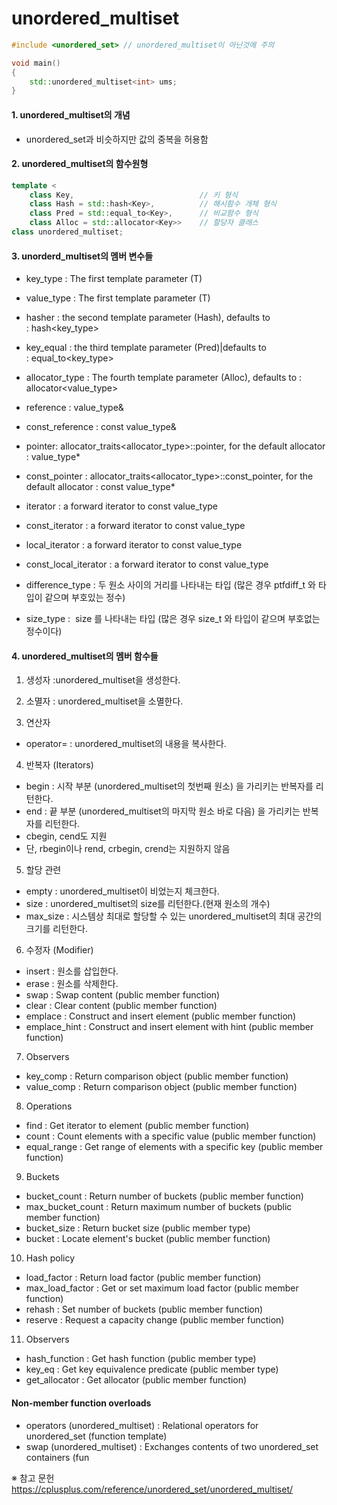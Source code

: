 # unordered_multiset

```C++
#include <unordered_set> // unordered_multiset이 아닌것에 주의

void main()
{
    std::unordered_multiset<int> ums;
}
```

#### 1. unordered_multiset의 개념
- unordered_set과 비슷하지만 값의 중복을 허용함

#### 2. unordered_multiset의 함수원형
```c++
template < 
	class Key,                            // 키 형식
	class Hash = std::hash<Key>,          // 해시함수 개체 형식
	class Pred = std::equal_to<Key>,      // 비교함수 형식
	class Alloc = std::allocator<Key>>    // 할당자 클래스
class unordered_multiset;
```

#### 3. unorderd_multiset의 멤버 변수들
- key_type : The first template parameter (T)	
- value_type : The first template parameter (T)	

- hasher : the second template parameter (Hash), defaults to : hash<key_type>
- key_equal : the third template parameter (Pred)|defaults to : equal_to<key_type>
- allocator_type : The fourth template parameter (Alloc), defaults to : allocator<value_type>

- reference : value_type&	
- const_reference : const value_type&	

- pointer: 	allocator_traits<allocator_type>::pointer, for the default allocator : value_type*
- const_pointer : allocator_traits<allocator_type>::const_pointer, 
			     for the default allocator : const value_type*

- iterator : a forward iterator to const value_type
- const_iterator : a forward iterator to const value_type
- local_iterator : a forward iterator to const value_type
- const_local_iterator : a forward iterator to const value_type

- difference_type : 두 원소 사이의 거리를 나타내는 타입 (많은 경우 ptfdiff_t 와 타입이 같으며 부호있는 정수)
- size_type :  size 를 나타내는 타입 (많은 경우 size_t 와 타입이 같으며 부호없는 정수이다)

#### 4. unordered_multiset의 멤버 함수들
1) 생성자 :unordered_multiset을 생성한다.
2) 소멸자 : unordered_multiset을 소멸한다.

3) 연산자
- operator= : unordered_multiset의 내용을 복사한다.

4) 반복자 (Iterators)
- begin : 시작 부분 (unordered_multiset의 첫번째 원소) 을 가리키는 반복자를 리턴한다.
- end : 끝 부분 (unordered_multiset의 마지막 원소 바로 다음) 을 가리키는 반복자를 리턴한다.
- cbegin, cend도 지원
- 단, rbegin이나 rend, crbegin, crend는 지원하지 않음

5) 할당 관련
- empty : unordered_multiset이 비었는지 체크한다.
- size	: unordered_multiset의 size를 리턴한다.(현재 원소의 개수)
- max_size : 시스템상 최대로 할당할 수 있는 unordered_multiset의 최대 공간의 크기를 리턴한다.

6) 수정자 (Modifier)
- insert : 원소를 삽입한다.
- erase :  원소를 삭제한다.
- swap : Swap content (public member function)
- clear : Clear content (public member function)
- emplace : Construct and insert element (public member function)
- emplace_hint : Construct and insert element with hint (public member function)

7) Observers
- key_comp : Return comparison object (public member function)
- value_comp : Return comparison object (public member function)

8) Operations
- find	: Get iterator to element (public member function)
- count : Count elements with a specific value (public member function)
- equal_range : Get range of elements with a specific key (public member function)

9) Buckets
- bucket_count : Return number of buckets (public member function)
- max_bucket_count : Return maximum number of buckets (public member function)
- bucket_size : Return bucket size (public member type)
- bucket : Locate element's bucket (public member function)

10) Hash policy
- load_factor : Return load factor (public member function)
- max_load_factor : Get or set maximum load factor (public member function)
- rehash : Set number of buckets (public member function)
- reserve : Request a capacity change (public member function)

11) Observers
- hash_function : Get hash function (public member type)
- key_eq : Get key equivalence predicate (public member type)
- get_allocator : Get allocator (public member function)

#### Non-member function overloads
- operators (unordered_multiset) : Relational operators for unordered_set (function template)
- swap (unordered_multiset) : Exchanges contents of two unordered_set containers (fun



※ 참고 문헌
https://cplusplus.com/reference/unordered_set/unordered_multiset/